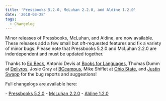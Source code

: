```yaml
---
title: 'Pressbooks 5.2.0, McLuhan 2.2.0, and Aldine 1.2.0'
date: '2018-03-28'
tags:
  - Changelog
---
```


Minor releases of Pressbooks, McLuhan, and Aldine, are now available. These releases add a
few small but oft-requested features and fix a variety of minor bugs. Please note that
Pressbooks 5.2.0 and McLuhan 2.2.0 are inderdependent and must be updated together.

Thanks to [Ed Beck](http://ed-beck.com/), Antonio Devís at
[Books for Languages](https://books4languages.com/), Thomas Dumm at
[Delivros](https://www.delivros.ch/), Josie Gray at [BCcampus](https://bccampus.ca), Mike
Shiflet at [Ohio State](https://odee.osu.edu/digital-publishing), and
[Justin Swapp](https://justinswapp.com) for the bug reports and suggestions!

Full changelogs are available here:

\- [Pressbooks 5.2.0](https://docs.pressbooks.org/changelog/pressbooks/#5-2-0) -
[McLuhan 2.2.0](https://docs.pressbooks.org/changelog/pressbooks-book/#2-2-0) -
[Aldine 1.2.0](https://docs.pressbooks.org/changelog/pressbooks-aldine/#1-2-0)
